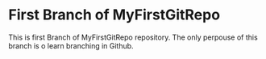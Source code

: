 # First Branch of MyFirstGitRepo
This is first Branch of MyFirstGitRepo repository. The only perpouse of this branch is o learn branching in Github.
